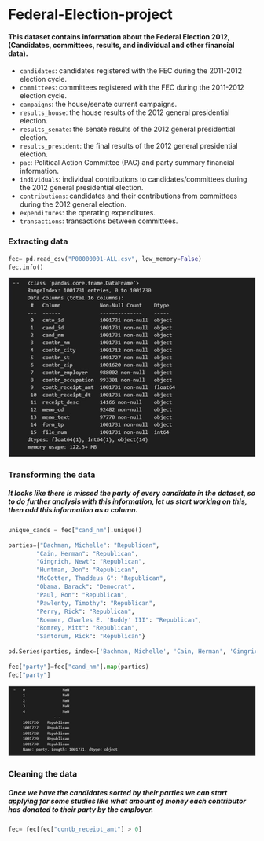 # Federal-Election-project

#### This dataset contains information about the Federal Election 2012, (Candidates, committees, results, and individual and other financial data).

  - `candidates`: candidates registered with the FEC during the 2011-2012 election cycle.
  - `committees`: committees registered with the FEC during the 2011-2012 election cycle.
  - `campaigns`: the house/senate current campaigns.
  - `results_house`: the house results of the 2012 general presidential election.
  - `results_senate`: the senate results of the 2012 general presidential election.
  - `results_president`: the final results of the 2012 general presidential election.
  - `pac`: Political Action Committee (PAC) and party summary financial information.
  - `individuals`: individual contributions to candidates/committees during the 2012 general presidential election.
  - `contributions`: candidates and their contributions from committees during the 2012 general election.
  - `expenditures`: the operating expenditures.
  - `transactions`: transactions between committees.

### Extracting data

```python
fec= pd.read_csv("P00000001-ALL.csv", low_memory=False)
fec.info()
```

![image](https://github.com/EduardoJMR/Federal-Election-project/blob/master/images/Capture.JPG)

### Transforming the data

##### It looks like there is missed the party of every candidate in the dataset, so to do further analysis with this information, let us start working on this, then add this information as a column.

```python
unique_cands = fec["cand_nm"].unique()
```

```python
parties={"Bachman, Michelle": "Republican",
        "Cain, Herman": "Republican",
        "Gingrich, Newt": "Republican",
        "Huntman, Jon": "Republican",
        "McCotter, Thaddeus G": "Republican",
        "Obama, Barack": "Democrat",
        "Paul, Ron": "Republican",
        "Pawlenty, Timothy": "Republican",
        "Perry, Rick": "Republican",
        "Roemer, Charles E. 'Buddy' III": "Republican",
        "Romrey, Mitt": "Republican",
        "Santorum, Rick": "Republican"}
```
```python
pd.Series(parties, index=['Bachman, Michelle', 'Cain, Herman', 'Gingrich, Newt', 'Huntman, Jon', 'McCotter, Thaddeus G', 'Obama, Barack', 'Paul, Ron', 'Pawlenty, Timothy', 'Perry, Rick', "Roemer, Charles E. 'Buddy' III", 'Romrey, Mitt', 'Santorum, Rick'])
```
```python
fec["party"]=fec["cand_nm"].map(parties)
fec["party"]
```
![image](https://github.com/EduardoJMR/Federal-Election-project/blob/master/images/Capture2.JPG)

### Cleaning the data

##### Once we have the candidates sorted by their parties we can start applying for some studies like what amount of money each contributor has donated to their party by the employer.

```python
fec= fec[fec["contb_receipt_amt"] > 0]
```



